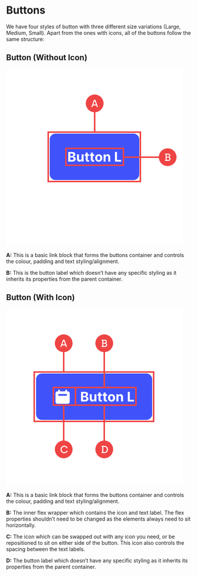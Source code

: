 # Buttons

We have four styles of button with three different size variations (Large, Medium, Small). Apart from the ones with icons, all of the buttons follow the same structure:

## Button (Without Icon)

![button-1.png](anatomy/1-buttons/button-1.png)

**A:** This is a basic link block that forms the buttons container and controls the colour, padding and text styling/alignment.

**B:** This is the button label which doesn’t have any specific styling as it inherits its properties from the parent container.

## Button (With Icon)

![button-2.png](anatomy/1-buttons/button-2.png)

**A:** This is a basic link block that forms the buttons container and controls the colour, padding and text styling/alignment.

**B:** The inner flex wrapper which contains the icon and text label. The flex properties shouldn’t need to be changed as the elements always need to sit horizontally.

**C:** The icon which can be swapped out with any icon you need, or be repositioned to sit on either side of the button. This icon also controls the spacing between the text labels.

**D:** The button label which doesn’t have any specific styling as it inherits its properties from the parent container.
